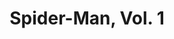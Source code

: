 ---
title: "Spider-Man, Vol. 1"
issue: 22A
issue_nr: 22
full_title: "Revenge of the Sinister Six, Part Five: The Sixth Member"
subtitle: ""
story_arc: Revenge of the Sinister Six
crossover: ""
variant: A
publisher: Marvel Comics
creators: 
  - Erik Larsen
release_date: "Mar 17, 1992"
release_year: 1992
genre:
  - Action
  - Adventure
  - Super-Heroes
format: Comic
pages: 32
signed_by: ""
price: 1.75
---